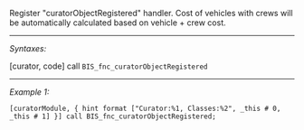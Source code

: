 Register "curatorObjectRegistered" handler. Cost of vehicles with crews will be automatically calculated based on vehicle + crew cost.


---
*Syntaxes:*

[curator, code] call `BIS_fnc_curatorObjectRegistered`

---
*Example 1:*

```sqf
[curatorModule, { hint format ["Curator:%1, Classes:%2", _this # 0, _this # 1] }] call BIS_fnc_curatorObjectRegistered;
```